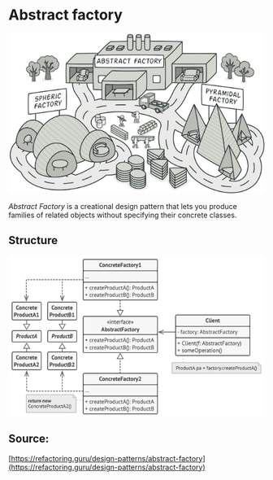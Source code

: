 # Abstract factory

<p align="center">
  <img src="/public/assets/Pattern/Creational/AbstractFactory/icon.png">
</p>

*Abstract Factory* is a creational design pattern that lets you produce families of related objects 
without specifying their concrete classes.

## Structure

![Structure](/public/assets/Pattern/Creational/AbstractFactory/structure.png)

## Source:

[https://refactoring.guru/design-patterns/abstract-factory](https://refactoring.guru/design-patterns/abstract-factory)